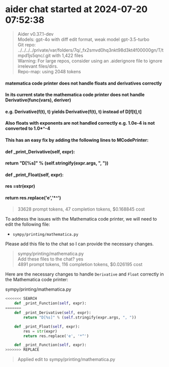 
# aider chat started at 2024-07-20 07:52:38

> Aider v0.37.1-dev  
> Models: gpt-4o with diff edit format, weak model gpt-3.5-turbo  
> Git repo: ../../../../private/var/folders/7q/_fx2smvd0hq3nkt98d3kt4f00000gn/T/tmpd1js5qnc/.git with 1,422 files  
> Warning: For large repos, consider using an .aiderignore file to ignore irrelevant files/dirs.  
> Repo-map: using 2048 tokens  

#### matematica code printer does not handle floats and derivatives correctly  
#### In its current state the mathematica code printer does not handle Derivative(func(vars), deriver)   
#### e.g. Derivative(f(t), t) yields Derivative(f(t), t) instead of D[f[t],t]  
####   
#### Also floats with exponents are not handled correctly e.g. 1.0e-4 is not converted to 1.0*^-4  
####   
#### This has an easy fix by adding the following lines to MCodePrinter:  
####   
####   
#### def _print_Derivative(self, expr):  
####         return "D[%s]" % (self.stringify(expr.args, ", "))  
####   
#### def _print_Float(self, expr):  
####         res =str(expr)  
####         return res.replace('e','*^')   
####   
####   
####  
> 33628 prompt tokens, 47 completion tokens, $0.168845 cost  

To address the issues with the Mathematica code printer, we will need to edit the following file:

- `sympy/printing/mathematica.py`

Please add this file to the chat so I can provide the necessary changes.

> sympy/printing/mathematica.py  
> Add these files to the chat? yes  
> 4891 prompt tokens, 116 completion tokens, $0.026195 cost  

Here are the necessary changes to handle `Derivative` and `Float` correctly in the Mathematica code printer:

sympy/printing/mathematica.py
```python
<<<<<<< SEARCH
    def _print_Function(self, expr):
=======
    def _print_Derivative(self, expr):
        return "D[%s]" % (self.stringify(expr.args, ", "))

    def _print_Float(self, expr):
        res = str(expr)
        return res.replace('e', '*^')

    def _print_Function(self, expr):
>>>>>>> REPLACE
```

> Applied edit to sympy/printing/mathematica.py  
